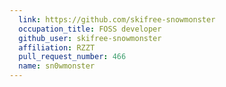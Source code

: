 ```yaml
---
  link: https://github.com/skifree-snowmonster
  occupation_title: FOSS developer
  github_user: skifree-snowmonster
  affiliation: RZZT
  pull_request_number: 466
  name: sn0wmonster
---
```

